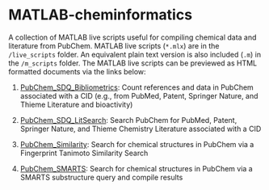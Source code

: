 # MATLAB-cheminformatics
A collection of MATLAB live scripts useful for compiling chemical data
and literature from PubChem. MATLAB live scripts (`*.mlx`) are in the `/live_scripts` folder.
An equivalent plain text version is also included (`.m`) in the `/m_scripts` folder.
The MATLAB live scripts can be previewed as HTML formatted documents via the links below:

1. [PubChem_SDQ_Bibliometrics](https://vfscalfani.github.io/MATLAB-cheminformatics/live_scripts_html/PubChem_SDQ_Bibliometrics.html):
Count references and data in PubChem associated with a CID (e.g., from PubMed, Patent, Springer Nature,
and Thieme Literature and bioactivity)

2. [PubChem_SDQ_LitSearch](https://vfscalfani.github.io/MATLAB-cheminformatics/live_scripts_html/PubChem_SDQ_LitSearch.html):
Search PubChem for PubMed, Patent, Springer Nature, and Thieme Chemistry Literature associated with a CID

3. [PubChem_Similarity](https://vfscalfani.github.io/MATLAB-cheminformatics/live_scripts_html/PubChem_Similarity.html):
Search for chemical structures in PubChem via a Fingerprint Tanimoto Similarity Search

4. [PubChem_SMARTS](https://vfscalfani.github.io/MATLAB-cheminformatics/live_scripts_html/PubChem_SMARTS.html):
Search for chemical structures in PubChem via a SMARTS substructure query and compile results
